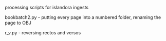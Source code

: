 processing scripts for islandora ingests

bookbatch2.py - putting every page into a numbered folder, renaming the page to OBJ

r_v.py - reversing rectos and versos
